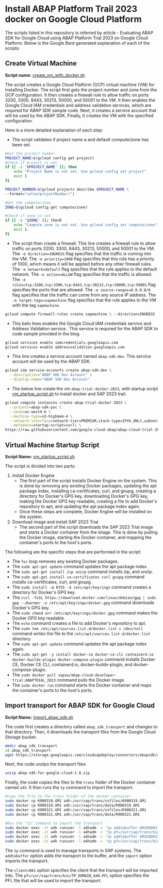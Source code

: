 # Install ABAP Platform Trail 2023 docker on Google Cloud Platform

The scripts listed in this repository is referred by article - Evaluating ABAP SDK for Google Cloud using ABAP Platform Trial 2023 on Google Cloud Platform. 
Below is the Google Bard generated explanation of each of the scripts:  

## Create Virtual Machine
**Script name:** [create_vm_with_docker.sh]([https://github.com/google-cloud-abap/abap-cloud-trial-2022-gcp/blob/main/create_vm_with_docker.sh](https://github.com/dev4vk/abap-cloud-trial-2023-gcp/blob/main/create_vm_with_docker.sh))

The script creates a Google Cloud Platform (GCP) virtual machine (VM) for installing Docker. The script first gets the project number and zone from the GCP configuration. It then creates a firewall rule to allow traffic on ports 3200, 3300, 8443, 30213, 50000, and 50001 to the VM. It then enables the Google Cloud IAM credentials and address validation services, which are required for ABAP SDK sample code. Next, it creates a service account that will be used by the ABAP SDK. Finally, it creates the VM with the specified configuration.

Here is a more detailed explanation of each step:

-  The script validates if project name a and default compute/zone has been set.
```bash
#Get the project number
PROJECT_NAME=$(gcloud config get project)
#Check if project is set
if [[ -z "$PROJECT_NAME" ]]; then
    echo "Project Name is not set. Use gcloud config set project"
    exit 1
fi

PROJECT_NUMBER=$(gcloud projects describe $PROJECT_NAME \
--format="value(projectNumber)")

#Get the compute/zone
ZONE=$(gcloud config get compute/zone)

#Check if zone is set
if [[ -z "$ZONE" ]]; thenß
    echo "Compute zone is not set. Use gcloud config set compute/zone"
    exit 1.
fi
```
-  The script then create a firewall. This line creates a firewall rule to allow traffic on ports 3200, 3300, 8443, 30213, 50000, and 50001 to the VM. The `-e direction=INGRESS` flag specifies that the traffic is coming into the VM. The `-e priority=1000` flag specifies that this rule has a priority of 1000, which means it will be applied before any other firewall rules. The `-e network=default` flag specifies that the rule applies to the default network. The `-e action=ALLOW` flag specifies that the traffic is allowed. The `-e rules=tcp:3200,tcp:3300,tcp:8443,tcp:30213,tcp:50000,tcp:50001` flag specifies the ports that are allowed. The `-e source-ranges=0.0.0.0/0` flag specifies that the traffic can come from any source IP address. The `-e target-tags=sapmachine` flag specifies that the rule applies to the VM with the tag `sapmachine`.
```bash
gcloud compute firewall-rules create sapmachine \ --direction=INGRESS --priority=1000 --network=default --action=ALLOW \ --rules=tcp:3200,tcp:3300,tcp:8443,tcp:30213,tcp:50000,tcp:50001 \ --source-ranges=0.0.0.0/0 --target-tags=sapmachine
```
-  This belo lines enables the Google Cloud IAM credentials service and Address Validation service.. This service is required for the ABAP SDK to code sample provided in the blog.
```bash
gcloud services enable iamcredentials.googleapis.com
gcloud services enable addressvalidation.googleapis.com
```
-  This line creates a service account named `abap-sdk-dev`. This service account will be used by the ABAP SDK.
```bash
gcloud iam service-accounts create abap-sdk-dev \
  --description="ABAP SDK Dev Account" \
  --display-name="ABAP SDK Dev Account"
```
-  The below line create the vm `abap-trial-docker-2023`, with startup script [vm_startup_script.sh](https://github.com/dev4vk/abap-cloud-trial-2023-gcp/blob/main/vm_startup_script.sh) to install docker and SAP 2023 trail.
```bash
gcloud compute instances create abap-trial-docker-2023 \
  --project=abap-sdk-poc \
  --zone=us-west4-b \
  --machine-type=n2-highmem-4 \
  --network-interface=network-tier=PREMIUM,stack-type=IPV4_ONLY,subnet=default \
  --metadata=startup-script=curl\ \
https://raw.githubusercontent.com/google-cloud-abap/abap-cloud-trial-2023-gcp/main/vm_startup_script.sh\ -o\ /tmp/vm_startup_script.sh$'\n'chmod\ 755\ /tmp/vm_startup_script.sh$'\n'nohup\ /tmp/vm_startup_script.sh\ \>\ /tmp/output.txt\ \& \
```

## Virtual Machine Startup Script
**Script Name:** [vm_startup_script.sh](https://github.com/dev4vk/abap-cloud-trial-2023-gcp/blob/main/vm_startup_script.sh)

The script is divided into two parts:

1.  Install Docker Engine
    -   The first part of the script installs Docker Engine on the system. This is done by removing any existing Docker packages, updating the apt package index, installing ca-certificates, curl, and gnupg, creating a directory for Docker's GPG key, downloading Docker's GPG key, making the Docker GPG key readable, creating a file to add Docker's repository to apt, and updating the apt package index again.
    -   Once these steps are complete, Docker Engine will be installed on the system.
2.  Download image and install SAP 2023 Trial
    -   The second part of the script downloads the SAP 2023 Trial image and starts a Docker container from the image. This is done by pulling the Docker image, starting the Docker container, and mapping the container's ports to the host's ports.

The following are the specific steps that are performed in the script:

-   The `for` loop removes any existing Docker packages.
-   The `sudo apt-get update` command updates the apt package index.
-   The `sudo apt-get install zip unzip` command installs zip, and unzip.
-   The `sudo apt-get install ca-certificates curl gnupg` command installs ca-certificates, curl, and gnupg.
-   The `sudo install -m 0755 -d /etc/apt/keyrings` command creates a directory for Docker's GPG key.
-   The `curl -fsSL https://download.docker.com/linux/debian/gpg | sudo gpg --dearmor -o /etc/apt/keyrings/docker.gpg` command downloads Docker's GPG key.
-   The `sudo chmod a+r /etc/apt/keyrings/docker.gpg` command makes the Docker GPG key readable.
-   The `echo` command creates a file to add Docker's repository to apt.
-   The `sudo tee /etc/apt/sources.list.d/docker.list > /dev/null` command writes the file to the `/etc/apt/sources.list.d/docker.list` directory.
-   The `sudo apt-get update` command updates the apt package index again.
-   The `sudo apt-get -y install docker-ce docker-ce-cli containerd.io docker-buildx-plugin docker-compose-plugin` command installs Docker CE, Docker CE CLI, containerd.io, docker-buildx-plugin, and docker-compose-plugin.
-   The `sudo docker pull sapse/abap-cloud-developer-trial:ABAPTRIAL_2023` command pulls the Docker image.
-   The `sudo docker run` command starts the Docker container and maps the container's ports to the host's ports.

## Import transport for ABAP SDK for Google Cloud
**Script Name:**  [import_abap_sdk.sh](https://github.com/dev4vk/abap-cloud-trial-2023-gcp/blob/main/import_abap_sdk.sh)

The code first creates a directory called `abap_sdk_transport` and changes to that directory. Then, it downloads the transport files from the Google Cloud Storage bucket.

```bash
mkdir abap_sdk_transport 
cd abap_sdk_transport 
wget https://storage.googleapis.com/cloudsapdeploy/connectors/abapsdk/abap-sdk-for-google-cloud-1.8.zip
```
Next, the code unzips the transport files.

```bash
unzip abap-sdk-for-google-cloud-1.8.zip
```

Finally, the code copies the files to the `trans` folder of the Docker container named `a4h`. It then runs the `tp` command to import the transport.
```bash
#Copy the file to the trans folder of the docker container
sudo docker cp K900319.GM1 a4h:/usr/sap/trans/cofiles/K900319.GM1
sudo docker cp R900319.GM1 a4h:/usr/sap/trans/data/R900319.GM1
sudo docker cp K900321.GM1 a4h:/usr/sap/trans/cofiles/K900321.GM1
sudo docker cp R900321.GM1 a4h:/usr/sap/trans/data/R900321.GM1

#Run the "tp" command to import the transport
sudo docker exec -it a4h runuser -l a4hadm -c 'tp addtobuffer GM1K900319 A4H client=001 pf=/usr/sap/trans/bin/TP_DOMAIN_A4H.PFL'
sudo docker exec -it a4h runuser -l a4hadm -c 'tp pf=/usr/sap/trans/bin/TP_DOMAIN_A4H.PFL import GM1K900319 A4H U128 client=001'
sudo docker exec -it a4h runuser -l a4hadm -c 'tp addtobuffer GM1K900321 A4H client=001 pf=/usr/sap/trans/bin/TP_DOMAIN_A4H.PFL'
sudo docker exec -it a4h runuser -l a4hadm -c 'tp pf=/usr/sap/trans/bin/TP_DOMAIN_A4H.PFL import GM1K900321 A4H U128 client=001'
```

The `tp` command is used to manage transports in SAP systems. The `addtobuffer` option adds the transport to the buffer, and the `import` option imports the transport.

The `client=001` option specifies the client that the transport will be imported into. The `pf=/usr/sap/trans/bin/TP_DOMAIN_A4H.PFL` option specifies the PFL file that will be used to import the transport.
